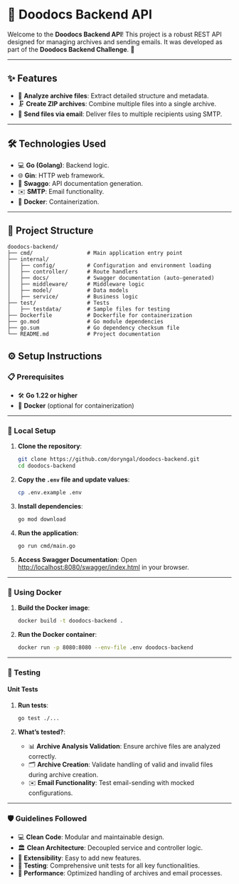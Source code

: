 # 🌟 Doodocs Backend API

Welcome to the **Doodocs Backend API**! This project is a robust REST API designed for managing archives and sending emails. It was developed as part of the **Doodocs Backend Challenge**. 🚀

---

## ✨ Features

- 📁 **Analyze archive files**: Extract detailed structure and metadata.
- 🗜️ **Create ZIP archives**: Combine multiple files into a single archive.
- 📧 **Send files via email**: Deliver files to multiple recipients using SMTP.

---

## 🛠️ Technologies Used

- 💻 **Go (Golang)**: Backend logic.
- 🌐 **Gin**: HTTP web framework.
- 📖 **Swaggo**: API documentation generation.
- ✉️ **SMTP**: Email functionality.
- 🐳 **Docker**: Containerization.

---

## 📂 Project Structure

```plaintext
doodocs-backend/
├── cmd/                 # Main application entry point
├── internal/
│   ├── config/          # Configuration and environment loading
│   ├── controller/      # Route handlers
│   ├── docs/            # Swagger documentation (auto-generated)
│   ├── middleware/      # Middleware logic
│   ├── model/           # Data models
│   ├── service/         # Business logic
├── test/                # Tests
│   ├── testdata/        # Sample files for testing
├── Dockerfile           # Dockerfile for containerization
├── go.mod               # Go module dependencies
├── go.sum               # Go dependency checksum file
└── README.md            # Project documentation
```
## ⚙️ Setup Instructions

### 📋 Prerequisites

- 🛠️ **Go 1.22 or higher**
- 🐳 **Docker** (optional for containerization)

---

### 🚀 Local Setup

1. **Clone the repository**:
    ```bash
    git clone https://github.com/doryngal/doodocs-backend.git
    cd doodocs-backend
    ```

2. **Copy the `.env` file and update values**:
    ```bash
    cp .env.example .env
    ```

3. **Install dependencies**:
    ```bash
    go mod download
    ```

4. **Run the application**:
    ```bash
    go run cmd/main.go
    ```

5. **Access Swagger Documentation**:
   Open [http://localhost:8080/swagger/index.html](http://localhost:8080/swagger/index.html) in your browser.

---

### 🐳 Using Docker

1. **Build the Docker image**:
    ```bash
    docker build -t doodocs-backend .
    ```

2. **Run the Docker container**:
    ```bash
    docker run -p 8080:8080 --env-file .env doodocs-backend
    ```

---

### 🧪 Testing

#### **Unit Tests**

1. **Run tests**:
    ```bash
    go test ./...
    ```

2. **What’s tested?**:
    - 📊 **Archive Analysis Validation**: Ensure archive files are analyzed correctly.
    - 🗂️ **Archive Creation**: Validate handling of valid and invalid files during archive creation.
    - ✉️ **Email Functionality**: Test email-sending with mocked configurations.

---

### 🛡️ Guidelines Followed

- 💻 **Clean Code**: Modular and maintainable design.
- 🏛️ **Clean Architecture**: Decoupled service and controller logic.
- 🧩 **Extensibility**: Easy to add new features.
- 🧪 **Testing**: Comprehensive unit tests for all key functionalities.
- 🚀 **Performance**: Optimized handling of archives and email processes.
